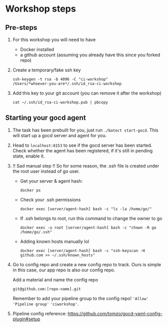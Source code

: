 # Workshop steps


## Pre-steps

1. For this workshop you will need to have 
    - Docker installed
    - a github account (assuming you already have this since you forked repo)

2. Create a temporary/fake ssh key 
    ```
    ssh-keygen -t rsa -b 4096 -C "ci-workshop"
    /Users/*whoever-you-are*/.ssh/id_rsa-ci-workshop
    ```
    
3. Add this key to your git account (you can remove it after the workshop)
    ```
    cat ~/.ssh/id_rsa-ci-workshop.pub | pbcopy
    ```
    
## Starting your gocd agent

1. The task has been prebuilt for you, just run `./batect start-gocd`. This will
start up a gocd server and agent for you.

2. Head to `localhost:8153` to see if the gocd server has been started.
Check whether the agent has been registered, if it's still in pending state, enable it.

3. !! Sad manual step !! 
    So for some reason, the .ssh file is created under the root user instead of go user.
    
    - Get your server & agent hash:
        ```
        docker ps
        ```
    - Check your .ssh permissions
        ```
        docker exec [server/agent-hash] bash -c "ls -la /home/go/"
        ```
    - If .ssh belongs to root, run this command to change the owner to go
    
        ```
        docker exec -u root [server/agent-hash] bash -c "chown -R go /home/go/.ssh"
        ```
    - Adding known hosts manually lol
        ```
        docker exec [server/agent-hash] bash -c "ssh-keyscan -H github.com >> ~/.ssh/known_hosts"
        ```

4. Go to config repo and create a new config repo to track. Ours is simple in this case,
our app repo is also our config repo.

    Add a material and name the config repo

    ```
    git@github.com:[repo-name].git
    ```
    Remember to add your pipeline group to the config repo!
    `'Allow'` `'Pipeline group'` `'ciworkshop'`.

6. Pipeline config reference: <https://github.com/tomzo/gocd-yaml-config-plugin#setup>
